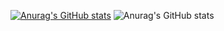 [![Anurag's GitHub stats](https://github-readme-stats.vercel.app/api?username=seonghun1234)](https://github.com/anuraghazra/github-readme-stats)
![Anurag's GitHub stats](https://github-readme-stats.vercel.app/api?username=seonghun1234&hide=contribs,prs)
